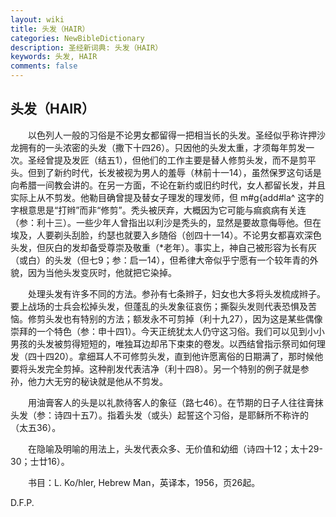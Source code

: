 ```yaml
---
layout: wiki
title: 头发（HAIR）
categories: NewBibleDictionary
description: 圣经新词典: 头发（HAIR）
keywords: 头发, HAIR
comments: false
---
```


## 头发（HAIR）

　　以色列人一般的习俗是不论男女都留得一把相当长的头发。圣经似乎称许押沙龙拥有的一头浓密的头发（撒下十四26）。只因他的头发太重，才须每年剪发一次。圣经曾提及发匠（结五1），但他们的工作主要是替人修剪头发，而不是剪平头。但到了新约时代，长发被视为男人的羞辱（林前十一14），虽然保罗这句话是向希腊一间教会讲的。在另一方面，不论在新约或旧约时代，女人都留长发，并且实际上从不剪发。他勒目确曾提及替女子理发的理发师，但 m#g{add#la^ 这字的字根意思是“打辫”而非“修剪”。秃头被厌弃，大概因为它可能与痲疯病有关连（参：利十三）。一些少年人曾指出以利沙是秃头的，显然是要故意侮辱他。但在埃及，人要剃头刮脸，约瑟也就要入乡随俗（创四十一14）。不论男女都喜欢深色头发，但灰白的发却备受尊崇及敬重（*老年）。事实上，神自己被形容为长有灰（或白）的头发（但七9；参：启一14），但希律大帝似乎宁愿有一个较年青的外貌，因为当他头发变灰时，他就把它染掉。

　　处理头发有许多不同的方法。参孙有七条辫子，妇女也大多将头发梳成辫子。要上战场的士兵会松掉头发，但蓬乱的头发象征哀伤；撕裂头发则代表恐惧及苦恼。修剪头发也有特别的方法；额发永不可剪掉（利十九27），因为这是某些偶像崇拜的一个特色（参：申十四1）。今天正统犹太人仍守这习俗。我们可以见到小小男孩的头发被剪得短短的，唯独耳边却吊下束束的卷发。以西结曾指示祭司如何理发（四十四20）。拿细耳人不可修剪头发，直到他许愿离俗的日期满了，那时候他要将头发完全剪掉。这种削发代表洁净（利十四8）。另一个特别的例子就是参孙，他力大无穷的秘诀就是他从不剪发。

　　用油膏客人的头是以礼款待客人的象征（路七46）。在节期的日子人往往膏抹头发（参：诗四十五7）。指着头发（或头）起誓这个习俗，是耶稣所不称许的（太五36）。

　　在隐喻及明喻的用法上，头发代表众多、无价值和幼细（诗四十12；太十29-30；士廿16）。

　　书目：L. Ko/hler, Hebrew Man，英译本，1956，页26起。

D.F.P.









